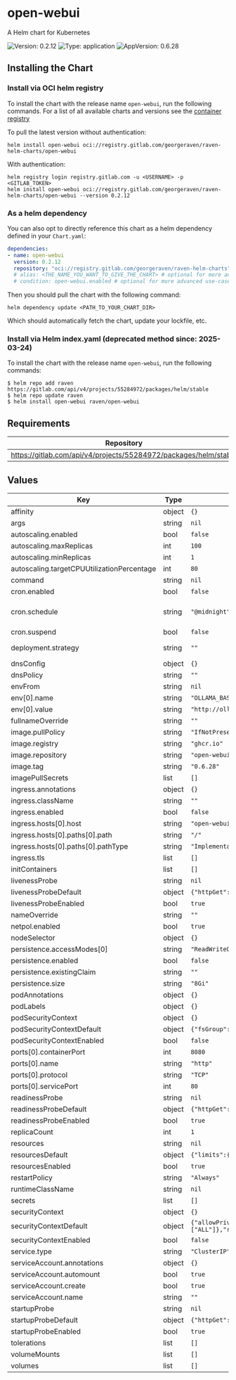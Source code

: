 # open-webui

A Helm chart for Kubernetes

![Version: 0.2.12](https://img.shields.io/badge/Version-0.2.12-informational?style=flat-square) ![Type: application](https://img.shields.io/badge/Type-application-informational?style=flat-square) ![AppVersion: 0.6.28](https://img.shields.io/badge/AppVersion-0.6.28-informational?style=flat-square)

## Installing the Chart

### Install via OCI helm registry

To install the chart with the release name `open-webui`, run the following commands.
For a list of all available charts and versions see the [container registry](https://gitlab.com/GeorgeRaven/raven-helm-charts/container_registry)

To pull the latest version without authentication:

```console
helm install open-webui oci://registry.gitlab.com/georgeraven/raven-helm-charts/open-webui
```

With authentication:

```console
helm registry login registry.gitlab.com -u <USERNAME> -p <GITLAB_TOKEN>
helm install open-webui oci://registry.gitlab.com/georgeraven/raven-helm-charts/open-webui --version 0.2.12
```

### As a helm dependency

You can also opt to directly reference this chart as a helm dependency defined in your `Chart.yaml`:

```yaml
dependencies:
- name: open-webui
  version: 0.2.12
  repository: "oci://registry.gitlab.com/georgeraven/raven-helm-charts"
  # alias: <THE_NAME_YOU_WANT_TO_GIVE_THE_CHART> # optional for more advanced use-cases
  # condition: open-webui.enabled # optional for more advanced use-cases
```

Then you should pull the chart with the following command:

```console
helm dependency update <PATH_TO_YOUR_CHART_DIR>
```

Which should automatically fetch the chart, update your lockfile, etc.

### Install via Helm index.yaml (deprecated method since: 2025-03-24)

To install the chart with the release name `open-webui`, run the following commands:

```console
$ helm repo add raven https://gitlab.com/api/v4/projects/55284972/packages/helm/stable
$ helm repo update raven
$ helm install open-webui raven/open-webui
```

## Requirements

| Repository | Name | Version |
|------------|------|---------|
| https://gitlab.com/api/v4/projects/55284972/packages/helm/stable | corvid | 0.12.0 |

## Values

| Key | Type | Default | Description |
|-----|------|---------|-------------|
| affinity | object | `{}` |  |
| args | string | `nil` |  |
| autoscaling.enabled | bool | `false` |  |
| autoscaling.maxReplicas | int | `100` |  |
| autoscaling.minReplicas | int | `1` |  |
| autoscaling.targetCPUUtilizationPercentage | int | `80` |  |
| command | string | `nil` |  |
| cron.enabled | bool | `false` | enable or disable cronjob |
| cron.schedule | string | `"@midnight"` | schedule for cronjob using Cron syntax https://kubernetes.io/docs/concepts/workloads/controllers/cron-jobs/#schedule-syntax |
| cron.suspend | bool | `false` | cronjob will not trigger on schedule but can be manually triggered |
| deployment.strategy | string | `""` | rollout strategy `Recreate` or `RollingUpdate` this chart defaults to Recreate only if we detect a single replica with a volume |
| dnsConfig | object | `{}` |  |
| dnsPolicy | string | `""` |  |
| envFrom | string | `nil` |  |
| env[0].name | string | `"OLLAMA_BASE_URL"` |  |
| env[0].value | string | `"http://ollama:11434"` |  |
| fullnameOverride | string | `""` |  |
| image.pullPolicy | string | `"IfNotPresent"` |  |
| image.registry | string | `"ghcr.io"` |  |
| image.repository | string | `"open-webui/open-webui"` |  |
| image.tag | string | `"0.6.28"` |  |
| imagePullSecrets | list | `[]` |  |
| ingress.annotations | object | `{}` |  |
| ingress.className | string | `""` |  |
| ingress.enabled | bool | `false` |  |
| ingress.hosts[0].host | string | `"open-webui.org.example"` |  |
| ingress.hosts[0].paths[0].path | string | `"/"` |  |
| ingress.hosts[0].paths[0].pathType | string | `"ImplementationSpecific"` |  |
| ingress.tls | list | `[]` |  |
| initContainers | list | `[]` |  |
| livenessProbe | string | `nil` | raw liveness probe overrides for user |
| livenessProbeDefault | object | `{"httpGet":{"path":"/","port":"http"}}` | default liveness probe if not specified by user |
| livenessProbeEnabled | bool | `true` | enable or disable liveness probe entirely |
| nameOverride | string | `""` |  |
| netpol.enabled | bool | `true` |  |
| nodeSelector | object | `{}` |  |
| persistence.accessModes[0] | string | `"ReadWriteOnce"` |  |
| persistence.enabled | bool | `false` |  |
| persistence.existingClaim | string | `""` |  |
| persistence.size | string | `"8Gi"` |  |
| podAnnotations | object | `{}` |  |
| podLabels | object | `{}` |  |
| podSecurityContext | object | `{}` | podSecurityContext for consumer overrides |
| podSecurityContextDefault | object | `{"fsGroup":1000}` | default podSecurityContext if none specified |
| podSecurityContextEnabled | bool | `false` | enable or disable podSecurityContext entirely |
| ports[0].containerPort | int | `8080` |  |
| ports[0].name | string | `"http"` |  |
| ports[0].protocol | string | `"TCP"` |  |
| ports[0].servicePort | int | `80` |  |
| readinessProbe | string | `nil` | raw readiness probe overrides for user |
| readinessProbeDefault | object | `{"httpGet":{"path":"/","port":"http"}}` | default readiness probe if not specified by user |
| readinessProbeEnabled | bool | `true` | enable or disable readiness probe entirely |
| replicaCount | int | `1` |  |
| resources | string | `nil` | raw resources block overrides for user |
| resourcesDefault | object | `{"limits":{"memory":"1Gi"},"requests":{"cpu":"200m"}}` | default resources if not specified by user |
| resourcesEnabled | bool | `true` | enable or disable resources entirely |
| restartPolicy | string | `"Always"` |  |
| runtimeClassName | string | `nil` |  |
| secrets | list | `[]` |  |
| securityContext | object | `{}` | securityContext for consumer overrides |
| securityContextDefault | object | `{"allowPrivilegeEscalation":false,"capabilities":{"drop":["ALL"]},"readOnlyRootFilesystem":true,"runAsGroup":1000,"runAsNonRoot":true,"runAsUser":1000}` | default securityContext if none specified |
| securityContextEnabled | bool | `false` | enable or disable securityContext entirely |
| service.type | string | `"ClusterIP"` |  |
| serviceAccount.annotations | object | `{}` |  |
| serviceAccount.automount | bool | `true` |  |
| serviceAccount.create | bool | `true` |  |
| serviceAccount.name | string | `""` |  |
| startupProbe | string | `nil` | raw startup probe overrides for user |
| startupProbeDefault | object | `{"httpGet":{"path":"/","port":"http"}}` | default startup probe if not specified by user |
| startupProbeEnabled | bool | `true` | enable or disable startup probe entirely |
| tolerations | list | `[]` |  |
| volumeMounts | list | `[]` |  |
| volumes | list | `[]` |  |

